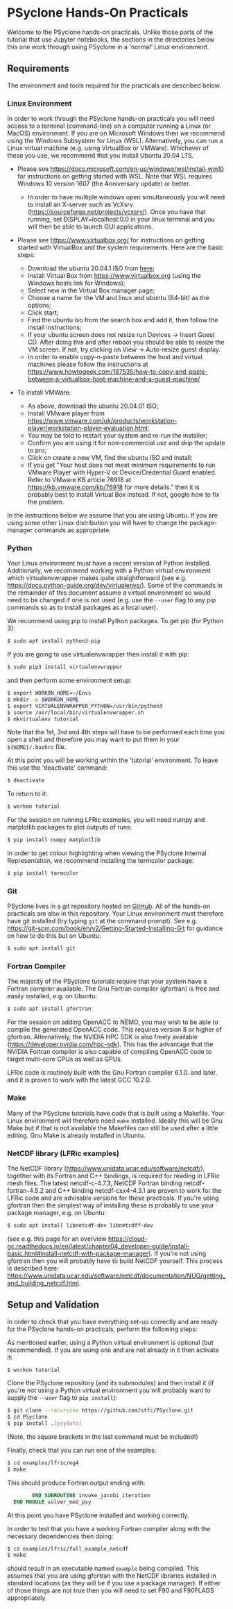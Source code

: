 ﻿# PSyclone Hands-On Practicals

Welcome to the PSyclone hands-on practicals. Unlike those parts of the
tutorial that use Jupyter notebooks, the sections in the directories
below this one work through using PSyclone in a 'normal' Linux
environment.

## Requirements

The environment and tools required for the practicals are described
below.

### Linux Environment

In order to work through the PSyclone hands-on practicals you will
need access to a terminal (command-line) on a computer running a Linux
(or MacOS) environment. If you are on Microsoft Windows then we
recommend using the Windows Subsystem for Linux (WSL). Alternatively,
you can run a Linux virtual machine (e.g. using VirtualBox or
VMWare). Whichever of these you use, we recommend that you install
Ubuntu 20.04 LTS.

* Please see
  https://docs.microsoft.com/en-us/windows/wsl/install-win10 for
  instructions on getting started with WSL. Note that WSL requires
  Windows 10 version 1607 (the Anniversary update) or better.

   * In order to have multiple windows open simultaneously you will
     need to install an X-server such as VcXsrv
     (https://sourceforge.net/projects/vcxsrv/). Once you have that
     running, set DISPLAY=localhost:0.0 in your linux terminal and you
     will then be able to launch GUI applications.

* Please see https://www.virtualbox.org/ for instructions on getting
  started with VirtualBox and the system requirements. Here are the
  basic steps:
  
   * Download the ubuntu 20.04.1 ISO from
     [here](https://ubuntu.com/download/desktop);
   * Install Virtual Box from  https://www.virtualbox.org (using the
     Windows hosts link for Windows);
   * Select new in the Virtual Box manager page;
   * Choose a name for the VM and linux and ubuntu (64-bit) as the options;
   * Click start;
   * Find the ubuntu iso from the search box and add it, then follow the
     install instructions;
   * If your ubuntu screen does not resize run Devices -> Insert Guest CD.
     After doing this and after reboot you should be able to resize the VM
     screen. If not, try clicking on View -> Auto-resize guest display.
   * In order to enable copy-n-paste between the host and virtual machines
     please follow the instructions at
     https://www.howtogeek.com/187535/how-to-copy-and-paste-between-a-virtualbox-host-machine-and-a-guest-machine/

* To install VMWare:

   * As above, download the ubuntu 20.04.01 ISO;
   * Install VMware player from
     https://www.vmware.com/uk/products/workstation-player/workstation-player-evaluation.html;
   * You may be told to restart your system and re-run the installer;
   * Confirm you are using it for non-commercial use and skip the update
     to pro;
   * Click on create a new VM, find the ubuntu ISO and install;
   * If you get "Your host does not meet minimum requirements to run VMware
     Player with Hyper-V or Device/Credential Guard enabled. Refer to VMware
     KB article 76918 at https://kb.vmware.com/kb/76918 for more details."
     then it is probably best to install Virtual Box instead. If not, google
     how to fix the problem.


In the instructions below we assume that you are using Ubuntu. If you
are using some other Linux distribution you will have to change the
package-manager commands as appropriate.

### Python

Your Linux environment must have a recent version of Python
installed. Additionally, we recommend working with a Python virtual
environment which virtualenvwrapper makes quite straightforward (see
e.g. https://docs.python-guide.org/dev/virtualenvs/). Some of the
commands in the remainder of this document assume a virtual
environment so would need to be changed if one is not used (e.g. use
the `--user` flag to any pip commands so as to install packages as a
local user).

We recommend using pip to install Python packages. To get pip (for Python 3):

```bash
$ sudo apt install python3-pip
```

If you are going to use virtualenvwrapper then install it with pip:

```bash
$ sudo pip3 install virtualenvwrapper
```

and then perform some environment setup:

```bash
$ export WORKON_HOME=~/Envs
$ mkdir -p $WORKON_HOME
$ export VIRTUALENVWRAPPER_PYTHON=/usr/bin/python3
$ source /usr/local/bin/virtualenvwrapper.sh
$ mkvirtualenv tutorial
```

Note that the 1st, 3rd and 4th steps will have to be performed each
time you open a shell and therefore you may want to put them in your
`${HOME}/.bashrc` file.


At this point you will be working within the 'tutorial'
environment. To leave this use the 'deactivate' command:

```bash
$ deactivate
```

To return to it:

```bash
$ workon tutorial
```

For the session on running LFRic examples, you will need numpy and
matplotlib packages to plot outputs of runs:

```bash
$ pip install numpy matplotlib
```

In order to get colour highlighting when viewing the PSyclone Internal
Representation, we recommend installing the termcolor package:

```bash
$ pip install termcolor
```

### Git

PSyclone lives in a git repository hosted on
[GitHub](https://github.com/stfc/PSyclone). All of the hands-on
practicals are also in this repository. Your Linux environment must
therefore have git installed (try typing `git` at the command
prompt). See
e.g. https://git-scm.com/book/en/v2/Getting-Started-Installing-Git for
guidance on how to do this but on Ubuntu:

```bash
$ sudo apt install git
```

### Fortran Compiler

The majority of the PSyclone tutorials require that your system have a
Fortran compiler available. The Gnu Fortran compiler (gfortran) is
free and easily installed, e.g. on Ubuntu:

```bash
$ sudo apt install gfortran
```

For the session on adding OpenACC to NEMO, you may wish to be able to
compile the generated OpenACC code. This requires version 8 or higher
of gfortran. Alternatively, the NVIDIA HPC SDK is also freely
available (https://developer.nvidia.com/hpc-sdk). This has the
advantage that the NVIDIA Fortran compiler is also capable of
compiling OpenACC code to target multi-core CPUs as well as GPUs.

LFRic code is routinely built with the Gnu Fortran compiler 6.1.0. and
later, and it is proven to work with the latest GCC 10.2.0.

### Make

Many of the PSyclone tutorials have code that is built using a
Makefile. Your Linux environment will therefore need `make`
installed. Ideally this will be Gnu Make but if that is not available
the Makefiles can still be used after a little editing. Gnu Make is
already installed in Ubuntu.

### NetCDF library (LFRic examples)

The NetCDF library (https://www.unidata.ucar.edu/software/netcdf/),
together with its Fortran and C++ bindings, is required for reading in
LFRic mesh files. The latest netcdf-c-4.7.3, NetCDF Fortran binding
netcdf-fortran-4.5.2 and C++ binding netcdf-cxx4-4.3.1 are proven to
work for the LFRic code and are advisable versions for these
practicals. If you're using gfortran then the simplest way of installing
these is probably to use your package manager, e.g. on Ubuntu:

```bash
$ sudo apt install libnetcdf-dev libnetcdff-dev
```

(see e.g. this page for an overview
https://cloud-gc.readthedocs.io/en/latest/chapter04_developer-guide/install-basic.html#install-netcdf-with-package-manager). If
you're not using gfortran then you will probably have to build NetCDF
yourself. This process is described here:
https://www.unidata.ucar.edu/software/netcdf/documentation/NUG/getting_and_building_netcdf.html.

## Setup and Validation

In order to check that you have everything set-up correctly and are
ready for the PSyclone hands-on practicals, perform the following steps:

As mentioned earlier, using a Python virtual environment is optional
(but recommended). If you are using one and are not already in it then
activate it:

```bash
$ workon tutorial
```

Clone the PSyclone repository (and its submodules) and then install it
(if you're not using a Python virtual environment you will probably
want to supply the `--user` flag to `pip install`):

```bash
$ git clone --recursive https://github.com/stfc/PSyclone.git
$ cd PSyclone
$ pip install .[psydata]
```

(Note, the square brackets in the last command must be included!)

Finally, check that you can run one of the examples:

```bash
$ cd examples/lfric/eg4
$ make
```

This should produce Fortran output ending with:

```fortran
        END SUBROUTINE invoke_jacobi_iteration
  END MODULE solver_mod_psy
```

At this point you have PSyclone installed and working correctly.


In order to test that you have a working Fortran compiler along with
the necessary dependencies then doing:

```bash
$ cd examples/lfric/full_example_netcdf
$ make
```

should result in an executable named `example` being compiled. This
assumes that you are using gfortran with the NetCDF libraries
installed in standard locations (as they will be if you use a package
manager). If either of those things are not true then you will need to
set F90 and F90FLAGS appropriately.
